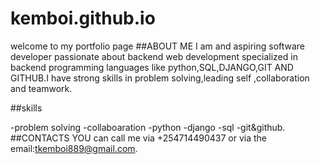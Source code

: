 # kemboi.github.io
welcome to my portfolio page
##ABOUT ME
I am and aspiring software developer passionate about backend web development specialized in backend programming languages like python,SQL,DJANGO,GIT AND GITHUB.I have strong skills in problem solving,leading self ,collaboration and teamwork.

##skills

-problem solving
-collaboaration
-python
-django
-sql
-git&github.
##CONTACTS
YOU can call me via +254714490437 or via the email:tkemboi889@gmail.com.
